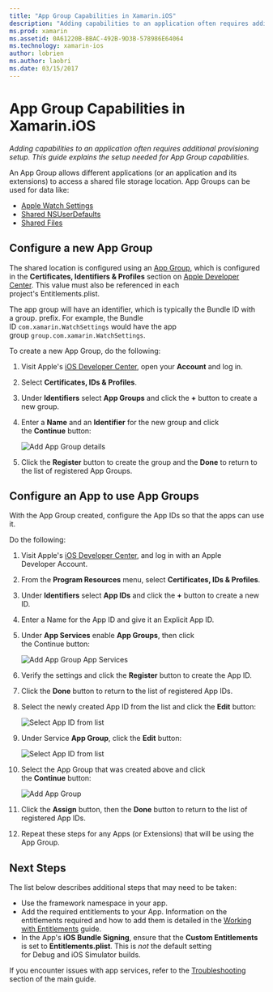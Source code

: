 ```yaml
---
title: "App Group Capabilities in Xamarin.iOS"
description: "Adding capabilities to an application often requires additional provisioning setup. This guide explains the setup needed for App Group capabilities."
ms.prod: xamarin
ms.assetid: 0A61220B-BBAC-492B-9D3B-578986E64064
ms.technology: xamarin-ios
author: lobrien
ms.author: laobri
ms.date: 03/15/2017
---
```


# App Group Capabilities in Xamarin.iOS

_Adding capabilities to an application often requires additional provisioning setup. This guide explains the setup needed for App Group capabilities._

An App Group allows different applications (or an application and its extensions) to access a shared file storage location. App Groups can be used for data like:

*	[Apple Watch Settings](~/ios/watchos/app-fundamentals/settings.md)
*	[Shared NSUserDefaults](~/ios/app-fundamentals/user-defaults.md)
*	[Shared Files](~/ios/watchos/app-fundamentals/parent-app.md#files)

## Configure a new App Group

The shared location is configured using an [App Group](https://developer.apple.com/library/content/documentation/Miscellaneous/Reference/EntitlementKeyReference/Chapters/EnablingAppSandbox.html#//apple_ref/doc/uid/TP40011195-CH4-SW19), which is configured in the **Certificates, Identifiers & Profiles** section on [Apple Developer Center](https://developer.apple.com/account/). This value must also be referenced in each project's Entitlements.plist.

The app group will have an identifier, which is typically the Bundle ID with a group. prefix. For example, the Bundle ID `com.xamarin.WatchSettings` would have the app group `group.com.xamarin.WatchSettings`.

To create a new App Group, do the following:

1.	Visit Apple's [iOS Developer Center](https://developer.apple.com/account/), open your **Account** and log in.
2.	Select **Certificates, IDs & Profiles**.
3.	Under **Identifiers** select **App Groups** and click the **+** button to create a new group.
4.	Enter a **Name** and an **Identifier** for the new group and click the **Continue** button: 
   
    ![Add App Group details](app-groups-capabilities-images/image52.png)

5.	Click the **Register** button to create the group and the **Done** to return to the list of registered App Groups.

## Configure an App to use App Groups

With the App Group created, configure the App IDs so that the apps can use it.

Do the following:

1.	Visit Apple's [iOS Developer Center](https://developer.apple.com/account/), and log in with an Apple Developer Account.
2.	From the **Program Resources** menu, select **Certificates, IDs & Profiles**.
3.	Under **Identifiers** select **App IDs** and click the **+** button to create a new ID.
4.	Enter a Name for the App ID and give it an Explicit App ID.
5.	Under **App Services** enable **App Groups**, then click the Continue button:

    ![Add App Group App Services](app-groups-capabilities-images/image53.png)

6.	Verify the settings and click the **Register** button to create the App ID.
7.	Click the **Done** button to return to the list of registered App IDs.
8.	Select the newly created App ID from the list and click the **Edit** button:

    ![Select App ID from list](app-groups-capabilities-images/image54.png)

9.	Under Service **App Group**, click the **Edit** button:

    ![Select App ID from list](app-groups-capabilities-images/image55.png)

10.	Select the App Group that was created above and click the **Continue** button:

    ![Add App Group](app-groups-capabilities-images/image56.png)

11.	Click the **Assign** button, then the **Done** button to return to the list of registered App IDs.
12.	Repeat these steps for any Apps (or Extensions) that will be using the App Group.

## Next Steps
 
The list below describes additional steps that may need to be taken:

* Use the framework namespace in your app.
* Add the required entitlements to your App. Information on the entitlements required and how to add them is detailed in the [Working with Entitlements](~/ios/deploy-test/provisioning/entitlements.md) guide.
* In the App's **iOS Bundle Signing**, ensure that the **Custom Entitlements** is set to **Entitlements.plist**. This is _not_ the default setting for Debug and iOS Simulator builds.

If you encounter issues with app services, refer to the [Troubleshooting](~/ios/deploy-test/provisioning/capabilities/index.md) section of the main guide.